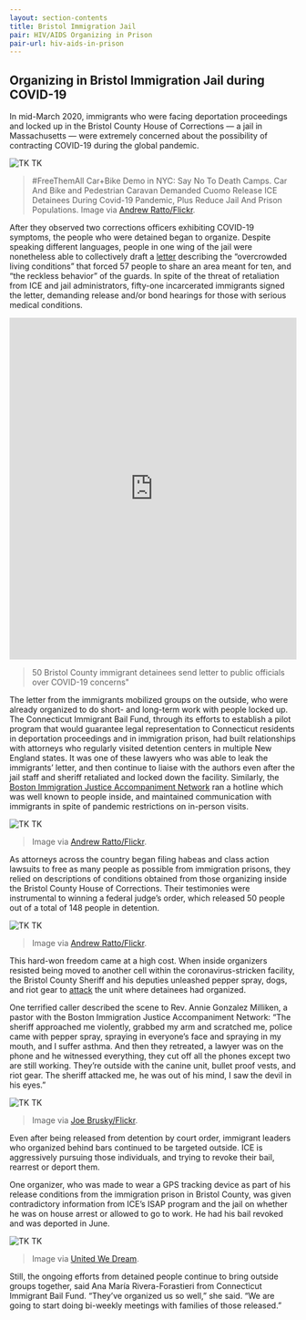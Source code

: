 ```yaml
---
layout: section-contents
title: Bristol Immigration Jail
pair: HIV/AIDS Organizing in Prison
pair-url: hiv-aids-in-prison
---
```



## Organizing in Bristol Immigration Jail during COVID-19
In mid-March 2020, immigrants who were facing deportation proceedings and locked up in the Bristol County House of Corrections — a jail in Massachusetts — were extremely concerned about the possibility of contracting COVID-19 during the global pandemic. 


![TK TK](none-of-this-is-normal.jpg)
> #FreeThemAll Car+Bike Demo in NYC: Say No To Death Camps. Car And Bike and Pedestrian Caravan Demanded Cuomo Release ICE Detainees During Covid-19 Pandemic, Plus Reduce Jail And Prison Populations. Image via [Andrew Ratto/Flickr](https://www.flickr.com/photos/andydr/49831351523/in/album-72157714085040347/).


After they observed two corrections officers exhibiting COVID-19 symptoms, the people who were detained began to organize. Despite speaking different languages, people in one wing of the jail were nonetheless able to collectively draft a [letter](https://d279m997dpfwgl.cloudfront.net/wp/2020/03/BHOC-EMERGENCY.pdf) describing the “overcrowded living conditions” that forced 57 people to share an area meant for ten, and “the reckless behavior” of the guards. In spite of the threat of retaliation from ICE and jail administrators, fifty-one incarcerated immigrants signed the letter, demanding release and/or bond hearings for those with serious medical conditions. 

<iframe class="scribd_iframe_embed" title="50 Bristol County immigrant detainees send letter to public officials over COVID-19 concerns" src="https://www.scribd.com/embeds/452559243/content?start_page=1&view_mode=scroll&access_key=key-uxwyqir9GNcVhC2uMp51" data-auto-height="true" data-aspect-ratio="0.7598989048020219" scrolling="no" width="100%" height="600" frameborder="0"></iframe>

> 50 Bristol County immigrant detainees send letter to public officials over COVID-19 concerns"

The letter from the immigrants mobilized groups on the outside, who were already organized to do short- and long-term work with people locked up. The Connecticut Immigrant Bail Fund, through its efforts to establish a pilot program that would guarantee legal representation to Connecticut residents in deportation proceedings and in immigration prison, had built relationships with attorneys who regularly visited detention centers in multiple New England states. It was one of these lawyers who was able to leak the immigrants’ letter, and then continue to liaise with the authors even after the jail staff and sheriff retaliated and locked down the facility. Similarly, the [Boston Immigration Justice Accompaniment Network](https://www.beyondbondboston.org/) ran a hotline which was well known to people inside, and maintained communication with immigrants in spite of pandemic restrictions on in-person visits. 

![TK TK](covid-camps.jpg)
> Image via [Andrew Ratto/Flickr](https://www.flickr.com/photos/andydr/49831351583/in/album-72157714085040347/).

As attorneys across the country began filing habeas and class action lawsuits to free as many people as possible from immigration prisons, they relied on descriptions of conditions obtained from those organizing inside the Bristol County House of Corrections. Their testimonies were instrumental to winning a federal judge’s order, which released 50 people out of a total of 148 people in detention.  

![TK TK](every-cage-is-a-crisis.jpg)
> Image via [Andrew Ratto/Flickr](https://www.flickr.com/photos/andydr/49831350658/in/album-72157714085040347/).

This hard-won freedom came at a high cost. When inside organizers resisted being moved to another cell within the coronavirus-stricken facility, the Bristol County Sheriff and his deputies unleashed pepper spray, dogs, and riot gear to [attack](https://commonwealthmagazine.org/immigration/recordings-of-detainees-at-bristol-jail-released/) the unit where detainees had organized.


One terrified caller described the scene to Rev. Annie Gonzalez Milliken, a pastor with the Boston Immigration Justice Accompaniment Network: “The sheriff approached me violently, grabbed my arm and scratched me, police came with pepper spray, spraying in everyone’s face and spraying in my mouth, and I suffer asthma. And then they retreated, a lawyer was on the phone and he witnessed everything, they cut off all the phones except two are still working. They’re outside with the canine unit, bullet proof vests, and riot gear. The sheriff attacked me, he was out of his mind, I saw the devil in his eyes.”

![TK TK](abolish-ice-bridge.png)
> Image via [Joe Brusky/Flickr](https://www.flickr.com/photos/40969298@N05/28838354507/in/photolist-KWm75K-2a8eKGN-28Gk4M2-2h9E42m-N55P23-2h9E3FX-N55Muq-27AQ9Sw-27rEGcf-Lry2tc-28Gk6R2-27joUX4-2dc5iVg-hBEyT7-Q9ptCa-RcstVR-29BZ58u-27rEGoh-27jqrHk-N55MQ5-2h96ZPf-26WpK5J-27DGCi1-27Ba7iq-2gAWAR3-2gAXbx2-2eMLVW5-2gAXbvD-2gAXbjg-28Gkcqi-2gAWB3a-2eMLW3h-2gAWBmS-2gAWBht-2gAX9gy-2gAWAYs-2gAWyZn-2eMLVVo-28GHT1B-2h9vUX7-LMTJb7-25nVfnH-2fUWfPW-2fUWjTY-2gAWz8t-2eMM14y-2eMLW4u-2fUWjV1-2eMLW5G-iafz5p/).

Even after being released from detention by court order, immigrant leaders who organized behind bars continued to be targeted outside. ICE is aggressively pursuing those individuals, and trying to revoke their bail, rearrest or deport them.

One organizer, who was made to wear a GPS tracking device as part of his release conditions from the immigration prison in Bristol County, was given contradictory information from ICE’s ISAP program and the jail on whether he was on house arrest or allowed to go to work. He had his bail revoked and was deported in June.

![TK TK](abolish-ice-script.png)
> Image via [United We Dream](https://unitedwedream.org/abolishice/).

Still, the ongoing efforts from detained people continue to bring outside groups together, said Ana María Rivera-Forastieri from Connecticut Immigrant Bail Fund. “They’ve organized us so well,” she said. “We are going to start doing bi-weekly meetings with families of those released.” 

